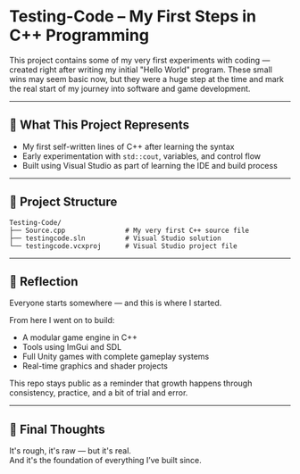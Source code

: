 
# Testing-Code – My First Steps in C++ Programming

This project contains some of my very first experiments with coding — created right after writing my initial "Hello World" program. These small wins may seem basic now, but they were a huge step at the time and mark the real start of my journey into software and game development.

---

## 🧠 What This Project Represents

- My first self-written lines of C++ after learning the syntax
- Early experimentation with `std::cout`, variables, and control flow
- Built using Visual Studio as part of learning the IDE and build process

---

## 📁 Project Structure

```
Testing-Code/
├── Source.cpp               # My very first C++ source file
├── testingcode.sln          # Visual Studio solution
└── testingcode.vcxproj      # Visual Studio project file
```

---

## 💭 Reflection

Everyone starts somewhere — and this is where I started.

From here I went on to build:
- A modular game engine in C++
- Tools using ImGui and SDL
- Full Unity games with complete gameplay systems
- Real-time graphics and shader projects

This repo stays public as a reminder that growth happens through consistency, practice, and a bit of trial and error.

---

## 🙌 Final Thoughts

It's rough, it's raw — but it's real.  
And it's the foundation of everything I’ve built since.
